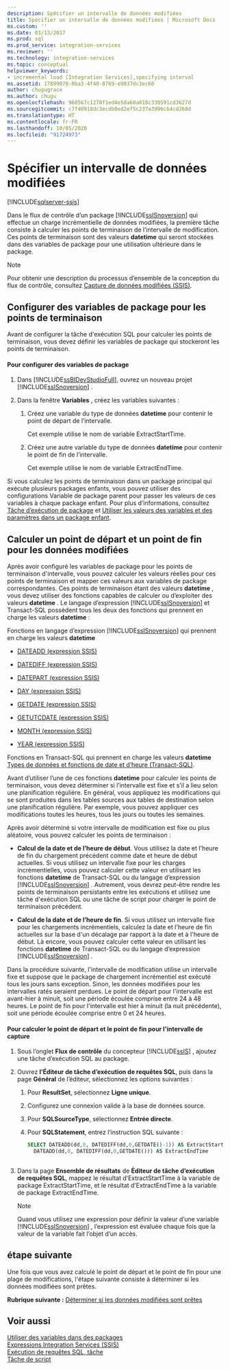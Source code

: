 ```yaml
---
description: Spécifier un intervalle de données modifiées
title: Spécifier un intervalle de données modifiées | Microsoft Docs
ms.custom: ''
ms.date: 03/13/2017
ms.prod: sql
ms.prod_service: integration-services
ms.reviewer: ''
ms.technology: integration-services
ms.topic: conceptual
helpviewer_keywords:
- incremental load [Integration Services],specifying interval
ms.assetid: 17899078-8ba3-4f40-8769-e9837dc3ec60
author: chugugrace
ms.author: chugu
ms.openlocfilehash: 960567c1278f1ed4e5da60a018c330591cd3627d
ms.sourcegitcommit: c7f40918dc3ecdb0ed2ef5c237a3996cb4cd268d
ms.translationtype: HT
ms.contentlocale: fr-FR
ms.lasthandoff: 10/05/2020
ms.locfileid: "91724973"
---
```

# <a name="specify-an-interval-of-change-data"></a>Spécifier un intervalle de données modifiées

[!INCLUDE[sqlserver-ssis](../../includes/applies-to-version/sqlserver-ssis.md)]


  Dans le flux de contrôle d’un package [!INCLUDE[ssISnoversion](../../includes/ssisnoversion-md.md)] qui effectue un charge incrémentielle de données modifiées, la première tâche consiste à calculer les points de terminaison de l’intervalle de modification. Ces points de terminaison sont des valeurs **datetime** qui seront stockées dans des variables de package pour une utilisation ultérieure dans le package.  
  
> [!NOTE]  
>  Pour obtenir une description du processus d’ensemble de la conception du flux de contrôle, consultez [Capture de données modifiées &#40;SSIS&#41;](../../integration-services/change-data-capture/change-data-capture-ssis.md).  
  
## <a name="set-up-package-variables-for-the-endpoints"></a>Configurer des variables de package pour les points de terminaison  
 Avant de configurer la tâche d'exécution SQL pour calculer les points de terminaison, vous devez définir les variables de package qui stockeront les points de terminaison.  
  
#### <a name="to-set-up-package-variables"></a>Pour configurer des variables de package  
  
1.  Dans [!INCLUDE[ssBIDevStudioFull](../../includes/ssbidevstudiofull-md.md)], ouvrez un nouveau projet [!INCLUDE[ssISnoversion](../../includes/ssisnoversion-md.md)] .  
  
2.  Dans la fenêtre **Variables** , créez les variables suivantes :  
  
    1.  Créez une variable du type de données **datetime** pour contenir le point de départ de l’intervalle.  
  
         Cet exemple utilise le nom de variable ExtractStartTime.  
  
    2.  Créez une autre variable du type de données **datetime** pour contenir le point de fin de l’intervalle.  
  
         Cet exemple utilise le nom de variable ExtractEndTime.  
  
 Si vous calculez les points de terminaison dans un package principal qui exécute plusieurs packages enfants, vous pouvez utiliser des configurations Variable de package parent pour passer les valeurs de ces variables à chaque package enfant. Pour plus d’informations, consultez [Tâche d’exécution de package](../../integration-services/control-flow/execute-package-task.md) et [Utiliser les valeurs des variables et des paramètres dans un package enfant](../../integration-services/packages/legacy-package-deployment-ssis.md#child).  
  
## <a name="calculate-a-starting-point-and-an-ending-point-for-change-data"></a>Calculer un point de départ et un point de fin pour les données modifiées  
 Après avoir configuré les variables de package pour les points de terminaison d'intervalle, vous pouvez calculer les valeurs réelles pour ces points de terminaison et mapper ces valeurs aux variables de package correspondantes. Ces points de terminaison étant des valeurs **datetime** , vous devez utiliser des fonctions capables de calculer ou d’exploiter des valeurs **datetime** . Le langage d’expression [!INCLUDE[ssISnoversion](../../includes/ssisnoversion-md.md)] et Transact-SQL possèdent tous les deux des fonctions qui prennent en charge les valeurs **datetime** :  
  
 Fonctions en langage d’expression [!INCLUDE[ssISnoversion](../../includes/ssisnoversion-md.md)] qui prennent en charge les valeurs **datetime**  
 -   [DATEADD &#40;expression SSIS&#41;](../../integration-services/expressions/dateadd-ssis-expression.md)  
  
-   [DATEDIFF &#40;expression SSIS&#41;](../../integration-services/expressions/datediff-ssis-expression.md)  
  
-   [DATEPART &#40;expression SSIS&#41;](../../integration-services/expressions/datepart-ssis-expression.md)  
  
-   [DAY &#40;expression SSIS&#41;](../../integration-services/expressions/day-ssis-expression.md)  
  
-   [GETDATE &#40;expression SSIS&#41;](../../integration-services/expressions/getdate-ssis-expression.md)  
  
-   [GETUTCDATE &#40;expression SSIS&#41;](../../integration-services/expressions/getutcdate-ssis-expression.md)  
  
-   [MONTH &#40;expression SSIS&#41;](../../integration-services/expressions/month-ssis-expression.md)  
  
-   [YEAR &#40;expression SSIS&#41;](../../integration-services/expressions/year-ssis-expression.md)  
  
 Fonctions en Transact-SQL qui prennent en charge les valeurs **datetime**  
 [Types de données et fonctions de date et d’heure &#40;Transact-SQL&#41;](../../t-sql/functions/date-and-time-data-types-and-functions-transact-sql.md).  
  
 Avant d’utiliser l’une de ces fonctions **datetime** pour calculer les points de terminaison, vous devez déterminer si l’intervalle est fixe et s’il a lieu selon une planification régulière. En général, vous appliquez les modifications qui se sont produites dans les tables sources aux tables de destination selon une planification régulière. Par exemple, vous pouvez appliquer ces modifications toutes les heures, tous les jours ou toutes les semaines.  
  
 Après avoir déterminé si votre intervalle de modification est fixe ou plus aléatoire, vous pouvez calculer les points de terminaison :  
  
-   **Calcul de la date et de l’heure de début**. Vous utilisez la date et l'heure de fin du chargement précédent comme date et heure de début actuelles. Si vous utilisez un intervalle fixe pour les charges incrémentielles, vous pouvez calculer cette valeur en utilisant les fonctions **datetime** de Transact-SQL ou du langage d’expression [!INCLUDE[ssISnoversion](../../includes/ssisnoversion-md.md)] . Autrement, vous devrez peut-être rendre les points de terminaison persistants entre les exécutions et utilisez une tâche d'exécution SQL ou une tâche de script pour charger le point de terminaison précédent.  
  
-   **Calcul de la date et de l’heure de fin**. Si vous utilisez un intervalle fixe pour les chargements incrémentiels, calculez la date et l'heure de fin actuelles sur la base d'un décalage par rapport à la date et à l'heure de début. Là encore, vous pouvez calculer cette valeur en utilisant les fonctions **datetime** de Transact-SQL ou du langage d’expression [!INCLUDE[ssISnoversion](../../includes/ssisnoversion-md.md)] .  
  
 Dans la procédure suivante, l'intervalle de modification utilise un intervalle fixe et suppose que le package de chargement incrémentiel est exécuté tous les jours sans exception. Sinon, les données modifiées pour les intervalles ratés seraient perdues. Le point de départ pour l'intervalle est avant-hier à minuit, soit une période écoulée comprise entre 24 à 48 heures. Le point de fin pour l'intervalle est hier à minuit (la nuit précédente), soit une période écoulée comprise entre 0 et 24 heures.  
  
#### <a name="to-calculate-the-starting-point-and-ending-point-for-the-capture-interval"></a>Pour calculer le point de départ et le point de fin pour l'intervalle de capture  
  
1.  Sous l’onglet **Flux de contrôle** du concepteur [!INCLUDE[ssIS](../../includes/ssis-md.md)] , ajoutez une tâche d’exécution SQL au package.  
  
2.  Ouvrez **l’Éditeur de tâche d’exécution de requêtes SQL**, puis dans la page **Général** de l’éditeur, sélectionnez les options suivantes :  
  
    1.  Pour **ResultSet**, sélectionnez **Ligne unique**.  
  
    2.  Configurez une connexion valide à la base de données source.  
  
    3.  Pour **SQLSourceType**, sélectionnez **Entrée directe**.  
  
    4.  Pour **SQLStatement**, entrez l’instruction SQL suivante :  
  
        ```sql
        SELECT DATEADD(dd,0, DATEDIFF(dd,0,GETDATE()-1)) AS ExtractStartTime,  
          DATEADD(dd,0, DATEDIFF(dd,0,GETDATE())) AS ExtractEndTime  
  
        ```  
  
3.  Dans la page **Ensemble de résultats** de **Éditeur de tâche d’exécution de requêtes SQL**, mappez le résultat d’ExtractStartTime à la variable de package ExtractStartTime, et le résultat d’ExtractEndTime à la variable de package ExtractEndTime.  
  
    > [!NOTE]  
    >  Quand vous utilisez une expression pour définir la valeur d’une variable [!INCLUDE[ssISnoversion](../../includes/ssisnoversion-md.md)] , l’expression est évaluée chaque fois que la valeur de la variable fait l’objet d’un accès.  
  
## <a name="next-step"></a>étape suivante  
 Une fois que vous avez calculé le point de départ et le point de fin pour une plage de modifications, l'étape suivante consiste à déterminer si les données modifiées sont prêtes.  
  
 **Rubrique suivante :** [Déterminer si les données modifiées sont prêtes](../../integration-services/change-data-capture/determine-whether-the-change-data-is-ready.md)  
  
## <a name="see-also"></a>Voir aussi  
 [Utiliser des variables dans des packages](../integration-services-ssis-variables.md)   
 [Expressions Integration Services &#40;SSIS&#41;](../../integration-services/expressions/integration-services-ssis-expressions.md)   
 [Exécution de requêtes SQL, tâche](../../integration-services/control-flow/execute-sql-task.md)   
 [Tâche de script](../../integration-services/control-flow/script-task.md)  
  
